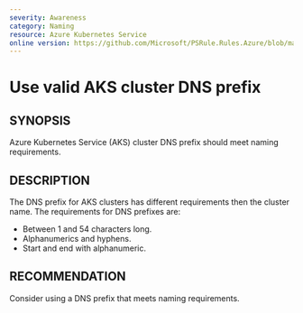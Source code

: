 ```yaml
---
severity: Awareness
category: Naming
resource: Azure Kubernetes Service
online version: https://github.com/Microsoft/PSRule.Rules.Azure/blob/main/docs/rules/en/Azure.AKS.DNSPrefix.md
---
```


# Use valid AKS cluster DNS prefix

## SYNOPSIS

Azure Kubernetes Service (AKS) cluster DNS prefix should meet naming requirements.

## DESCRIPTION

The DNS prefix for AKS clusters has different requirements then the cluster name.
The requirements for DNS prefixes are:

- Between 1 and 54 characters long.
- Alphanumerics and hyphens.
- Start and end with alphanumeric.

## RECOMMENDATION

Consider using a DNS prefix that meets naming requirements.
